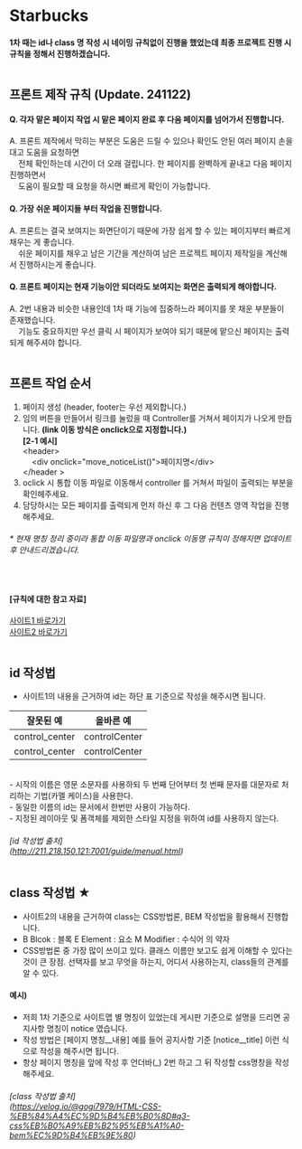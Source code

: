 # Starbucks

#### 1차 때는 id나 class 명 작성 시 네이밍 규칙없이 진행을 했었는데 최종 프로젝트 진행 시 규칙을 정해서 진행하겠습니다.<br/><br/>

## 프론트 제작 규칙 (Update. 241122)<br/>
#### Q. 각자 맡은 페이지 작업 시 맡은 페이지 완료 후 다음 페이지를 넘어가서 진행합니다.<br/>
A. 프론트 제작에서 막히는 부분은 도움은 드릴 수 있으나 확인도 안된 여러 페이지 손을 대고 도움을 요청하면 <br/>
&nbsp;&nbsp;&nbsp;&nbsp;전체 확인하는데 시간이 더 오래 걸립니다. 한 페이지를 완벽하게 끝내고 다음 페이지 진행하면서 <br/>
&nbsp;&nbsp;&nbsp;&nbsp;도움이 필요할 때 요청을 하시면 빠르게 확인이 가능합니다.<br/>
#### Q. 가장 쉬운 페이지들 부터 작업을 진행합니다.<br/>
A. 프론트는 결국 보여지는 화면단이기 때문에 가장 쉽게 할 수 있는 페이지부터 빠르게 채우는 게 좋습니다.<br/>
&nbsp;&nbsp;&nbsp;&nbsp;쉬운 페이지를 채우고 남은 기간을 계산하여 남은 프로젝트 페이지 제작일을 계산해서 진행하시는게 좋습니다.<br/>
#### Q. 프론트 페이지는 현재 기능이안 되더라도 보여지는 화면은 출력되게 해야합니다.<br/>
A. 2번 내용과 비슷한 내용인데 1차 때 기능에 집중하느라 페이지를 못 채운 부분들이 존재했습니다. <br/>
&nbsp;&nbsp;&nbsp;&nbsp;기능도 중요하지만 우선 클릭 시 페이지가 보여야 되기 때문에 맡으신 페이지는 출력되게 해주셔야 합니다.<br/><br/>
   
## 프론트 작업 순서<br/>
1. 페이지 생성 (header, footer는 우선 제외합니다.) <br/>
2. 임의 버튼을 만들어서 링크를 눌렀을 때 Controller를 거쳐서 페이지가 나오게 만듭니다. <b>(link 이동 방식은 onclick으로 지정합니다.)</b> <br/>
<b>[2-1 예시]</b> <br/>
   &lt;header&gt; <br/>
   &nbsp;&nbsp;&nbsp; &lt;div onclick="move_noticeList()"&gt;페이지명&lt;/div&gt; <br/>
   &lt;/header &gt; <br/>
3. oclick 시 통합 이동 파일로 이동해서 controller 를 거쳐서 파일이 출력되는 부분을 확인헤주세요.<br/>
4. 담당하시는 모든 페이지를 출력되게 먼저 하신 후 그 다음 컨텐츠 영역 작업을 진행 해주세요.<br/>

###### * 현재 명칭 정리 중이라 통합 이동 파일명과 onclick 이동명 규칙이 정해지면 업데이트 후 안내드리겠습니다.<br/><br/><br/>

#### [규칙에 대한 참고 자료]
[사이트1 바로가기](http://211.218.150.121:7001/guide/menual.html) <br/>
[사이트2 바로가기](https://velog.io/@gogi7979/HTML-CSS-%EB%84%A4%EC%9D%B4%EB%B0%8D#q3-css%EB%B0%A9%EB%B2%95%EB%A1%A0-bem%EC%9D%B4%EB%9E%80)<br/><br/>

## id 작성법
- 사이트1의 내용을 근거하여 id는 하단 표 기준으로 작성을 해주시면 됩니다.

|잘못된 예|올바른 예|
|------------|------------|
| control_center | controlCenter |
| control_center | controlCenter |
<br/>
- 시작의 이름은 영문 소문자를 사용하되 두 번째 단어부터 첫 번째 문자를 대문자로 처리하는 기법(카멜 케이스)을 사용한다.<br/>
- 동일한 이름의 id는 문서에서 한번만 사용이 가능하다.<br/>
- 지정된 레이아웃 및 폼객체를 제외한 스타일 지정을 위하여 id를 사용하지 않는다.<br/>

###### [id 작성법 출처] <br/> (http://211.218.150.121:7001/guide/menual.html)<br/><br/>

## class 작성법 ★<br/>
- 사이트2의 내용을 근거하여 class는 CSS방법론, BEM 작성법을 활용해서 진행합니다. <br/>
- B Blcok : 블록 E Element : 요소 M Modifier : 수식어 의 약자 <br/>
- CSS방법론 중 가장 많이 쓰이고 있다. 클래스 이름만 보고도 쉽게 이해할 수 있다는 것이 큰 장점. 선택자를 보고 무엇을 하는지, 어디서 사용하는지, class들의 관계를 알 수 있다. <br/>

#### 예시) 
- 저희 1차 기준으로 사이트맵 별 명칭이 있었는데 게시판 기준으로 설명을 드리면 공지사항 명칭이 notice 였습니다. <br/>
- 작성 방법은 [페이지 명칭__내용] 예를 들어 공지사항 기준 [notice__title] 이런 식으로 작성을 해주시면 됩니다. <br/>
- 항상 페이지 명칭을 앞에 작성 후 언더바(_) 2번 하고 그 뒤 작성할 css명창을 작성해주세요. <br/>

###### [class 작성법 출처] <br/> (https://velog.io/@gogi7979/HTML-CSS-%EB%84%A4%EC%9D%B4%EB%B0%8D#q3-css%EB%B0%A9%EB%B2%95%EB%A1%A0-bem%EC%9D%B4%EB%9E%80)
